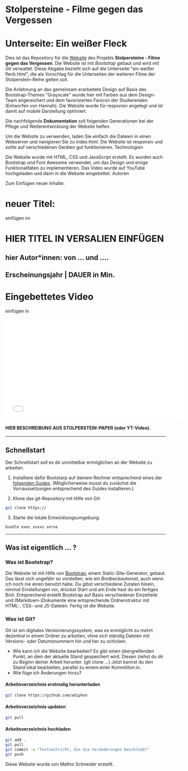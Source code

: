 # Stolpersteine - Filme gegen das Vergessen
# Unterseite: Ein weißer Fleck

Dies ist das Repository für die [Website](https://stolpersteine.medienkomm.uni-halle.de) des Projekts **Stolpersteine - Filme gegen das Vergessen**. Die Website ist mit _Bootstrap_ gebaut und wird mit _Git_ verwaltet. Diese Abgabe bezieht sich auf die Unterseite "ein weißer fleck.html", die als Vorschlag für die Unterseiten der weiteren Filme der Stolperstein-Reihe gelten soll. 

Die Anlehnung an das gemeinsam erarbeitete Design auf Basis des Bootstrap-Themes "Grayscale" wurde hier mit Farben aus dem Design-Team angereichert und dem favorisierten Favicon der Studierenden (Entworfen von Hannah). Die Website wurde für responsiv angelegt und ist damit auf mobile Darstellung optimiert.

Die nachfolgende **Dokumentation** soll folgenden Generationen bei der Pflege und Weiterentwicklung der Website helfen.

Um die Website zu verwenden, laden Sie einfach die Dateien in einen Webserver und navigieren Sie zu index.html. Die Website ist responsiv und sollte auf verschiedenen Geräten gut funktionieren.
Technologien

Die Website wurde mit HTML, CSS und JavaScript erstellt. Es wurden auch Bootstrap und Font Awesome verwendet, um das Design und einige Funktionalitäten zu implementieren. Das Video wurde auf YouTube hochgeladen und dann in die Website eingebettet.
Autoren

Zum Einfügen neuer Inhalte: 

# neuer Titel:

einfügen im <!-- Masthead-->
<div class="text-center">
  <h1 class="mx-auto mt-10 mb-60" >HIER TITEL IN VERSALIEN EINFÜGEN</h1>  
  <h2 class="mx-auto mt-20">hier Autor*innen: von ... und ....</h2> 
  <h2 class="mx-auto">Erscheinungsjahr | DAUER in Min.</h2> 
</div>


# Eingebettetes Video

einfügen in <!-- Einbettung -->
<div class="row align-items-start">
  <div class="col-md-6 col-12">
      <div class="youtube-video-container">
        <iframe width="560" height="315" src="HIER YOUTUBE EMBED-LINK EINFÜGEN" title="YouTube video player" frameborder="0" allow="accelerometer; autoplay; clipboard-write; encrypted-media; gyroscope; picture-in-picture; web-share" allowfullscreen></iframe>
      </div>
   </div>
        <div class="col-md-6 col-12">
           <h4> HIER BESCHREIBUNG AUS STOLPERSTEIN-PAPER (oder YT-Video).</h4>
         </div>
    </div>

----

## Schnellstart

Der Schnellstart soll es dir unmittelbar ermöglichen an der Website zu arbeiten.

1. Installiere dafür Bootstarp auf deinem Rechner entsprechend eines der [folgenden Guides](hhttps://getbootstrap.com/). (Möglicherweise musst du zunächst die Vorraussetzungen entsprechend des Guides installieren.)

2. Klone das git-Repository mit Hilfe von Git:

```bash
git clone https://
```

3. Starte die lokale Entwicklungsumgebung:

```bash
bundle exec xxxxx serve
```

----

## Was ist eigentlich ... ?

### Was ist Bootstrap?

Die Website ist mit Hilfe von [Bootstrap](https://getbootstrap.com/), einem Static-Site-Generator, gebaut. Das lässt sich ungefähr so vorstellen, wie ein _Brotbackautomat_, auch wenn ich noch nie einen benutzt habe. Du gibst verschiedene Zutaten hinein, nimmst Einstellungen vor, drückst Start und am Ende hast du ein fertiges Brot. Entsprechend erstellt Bootstrap auf Basis verschiedener Einzelteile und (Markdown-)Dokumente eine entsprechende Ordnerstruktur mit HTML-, CSS- und JS-Dateien. Fertig ist die Website.

### Was ist Git?

Git ist ein digitales Versionierungssystem, was es ermöglicht zu mehrt dezentral in einem Ordner zu arbeiten, ohne sich ständig Dateien mit Versions- oder Datumsnummern hin und her zu schicken.

- Wie kann ich die Website bearbeiten?
Es gibt einen übergreifenden Punkt, an dem der aktuelle Stand gespeichert wird. Diesen ziehst du dir zu Beginn deiner Arbeit herunter. (git clone ...) Jetzt kannst du den Stand lokal bearbeiten, parallel zu einem:einer Kommiliton:in. 
- Wie füge ich Änderungen hinzu?

#### Arbeitsverzeichnis erstmalig herunterladen

```bash
git clone https://github.com/adiphon
```

#### Arbeitsverzeichnis updaten

```bash
git pull
```

#### Arbeitsverzeichnis hochladen

```bash
git add .
git pull
git commit -m "Textnachricht, die die Veränderungen beschreibt"
git push
```


Diese Website wurde von Mathis Schneider erstellt.